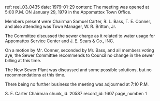 ref: reel_03_0435
date: 1979-01-29
content: The meeting was opened at 5:00 P.M. ON January 29, 1979 in the Appomattox Town Office.

Members present were Chairman Samuel Carter, R. L. Bass, T. E. Conner, and also attending was Town Manager, W. R. Britton, Jr.

The Committee discussed the sewer charge as it related to water usage for Appomattox Service Center and J. E. Sears & Co., INC.

On a motion by Mr. Conner, seconded by Mr. Bass, and all members voting aye, the Sewer Committee recommends to Council no change in the sewer billing at this time.

The New Sewer Plant was discussed and some possible solutions, but no recommendations at this time.

There being no further business the meeting was adjourned at 7:10 P.M.

S. E. Carter
Chairman
chunk_id: 20587
record_id: 1607
page_number: 1

